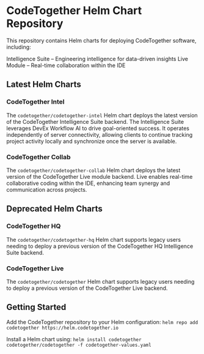 # CodeTogether Helm Chart Repository

This repository contains Helm charts for deploying CodeTogether software, including:

Intelligence Suite – Engineering intelligence for data-driven insights
Live Module – Real-time collaboration within the IDE

## Latest Helm Charts

### CodeTogether Intel

The `codetogether/codetogether-intel` Helm chart deploys the latest version of the CodeTogether Intelligence Suite backend. The Intelligence Suite leverages DevEx Workflow AI to drive goal-oriented success. It operates independently of server connectivity, allowing clients to continue tracking project activity locally and synchronize once the server is available.

### CodeTogether Collab

The `codetogether/codetogether-collab` Helm chart deploys the latest version of the CodeTogether Live module backend. Live enables real-time collaborative coding within the IDE, enhancing team synergy and communication across projects.

## Deprecated Helm Charts

### CodeTogether HQ

The `codetogether/codetogether-hq` Helm chart supports legacy users needing to deploy a previous version of the CodeTogether HQ Intelligence Suite backend.

### CodeTogether Live

The `codetogether/codetogether` Helm chart supports legacy users needing to deploy a previous version of the CodeTogether Live backend.

## Getting Started

Add the CodeTogether repository to your Helm configuration:
`helm repo add codetogether https://helm.codetogether.io`

Install a Helm chart using:
`helm install codetogether codetogether/codetogether -f codetogether-values.yaml`